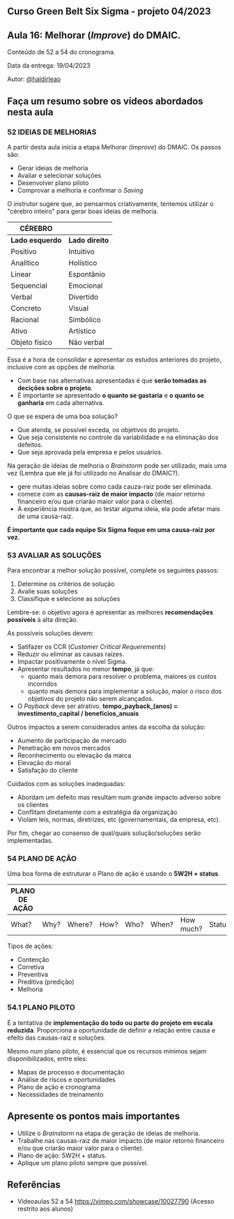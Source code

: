 ## Curso Green Belt Six Sigma - projeto 04/2023
## Aula 16: Melhorar (_Improve_) do DMAIC.

Conteúdo de 52 a 54 do cronograma.

Data da entrega: 19/04/2023

Autor: [@haldirleao](https://github.com/haldirleao)

## Faça um resumo sobre os vídeos abordados nesta aula

### 52 IDEIAS DE MELHORIAS

A partir desta aula inicia a etapa Melhorar (_Improve_) do DMAIC. Os passos são:
- Gerar ideias de melhoria
- Avaliar e selecionar soluções
- Desenvolver plano piloto
- Comprovar a melhoria e confirmar o _Saving_

O instrutor sugere que, ao pensarmos criativamente, tentemos utilizar o "cérebro inteiro" para gerar boas ideias de melhoria.

| **CÉREBRO**     |                 |
|-----------------|-----------------|
|**Lado esquerdo**| **Lado direito**|
| Positivo        | Intuitivo       |
| Analítico       | Holístico       |
| Linear          | Espontânio      |
| Sequencial      | Emocional       |
| Verbal          | Divertido       |
| Concreto        | Visual          |
| Racional        | Simbólico       |
| Ativo           | Artístico       |
| Objeto físico   | Não verbal      |

Essa é a hora de consolidar e apresentar os estudos anteriores do projeto, inclusive com as opções de melhoria:
- Com base nas alternativas apresentadas é que **serão tomadas as decições sobre o projeto**.
- É importante se apresentado **o quanto se gastaria** e **o quanto se ganharia** em cada alternativa.

O que se espera de uma boa solução?
 - Que atenda, se possível exceda, os objetivos do projeto.
 - Que seja consistente no controle da variabilidade e na eliminação dos defeitos.
 - Que seja aprovada pela empresa e pelos usuários.

Na geração de ideias de melhoria o _Brainstorm_ pode ser utilizado, mais uma vez (Lembra que ele já foi utilizado no Analisar do DMAIC?).
- gere muitas ideias sobre como cada cauza-raiz pode ser eliminada.
- comece com as **causas-raiz de maior impacto** (de maior retorno financeiro e/ou que criarão maior valor para o cliente).
- A experiência mostra que, ao testar alguma ideia, ela pode afetar mais de uma causa-raiz.

**É importante que cada equipe Six Sigma foque em uma causa-raiz por vez.**

### 53 AVALIAR AS SOLUÇÕES

Para encontrar a melhor solução possível, complete os seguintes passos:
1. Determine os critérios de solução
2. Avalie suas soluções
3. Classifique e selecione as soluções

Lembre-se: o objetivo agora é apresentar as melhores **recomendações possíveis** à alta direção.

As possíveis soluções devem:
- Satifazer os CCR (_Customer Critical Requerements_)
- Reduzir ou eliminar as causas raízes.
- Impactar positivamente o nível Sigma.
- Apresentar resultados no menor **tempo**, já que:
  - quanto mais demora para resolver o problema, maiores os custos incorridos
  - quanto mais demora para implementar a solução, maior o risco dos objetivos do projeto não serem alcançados.
- O _Payback_ deve ser atrativo. **tempo_payback_(anos) = investimento_capital / benefícios_anuais**

Outros impactos a serem considerados antes da escolha da solução:
- Aumento de participação de mercado
- Penetração em novos mercados
- Reconhecimento ou elevação da marca
- Elevação do moral
- Satisfação do cliente

Cuidados com as soluções inadequadas:
- Abordam um defeito mas resultam num grande impacto adverso sobre os clientes
- Conflitam diretamente com a estratégia da organização
- Violam leis, normas, diretrizes, etc (governamentais, da empresa, etc).

Por fim, chegar ao consenso de qual/quais solução/soluções serão implementadas.

### 54 PLANO DE AÇÃO

Uma boa forma de estruturar o Plano de ação é usando o **5W2H + status**.

| PLANO DE AÇÃO |      |        |      |      |       |           |        |
|---------------|------|--------|------|------|-------|-----------|--------|
| What?         | Why? | Where? | How? | Who? | When? | How much? | Status |

Tipos de ações:
- Contenção
- Corretiva
- Preventiva
- Preditiva (predição)
- Melhoria

### 54.1 PLANO PILOTO
É a tentativa de **implementação do todo ou parte do projeto em escala reduzida**. Proporciona a oportunidade de definir a relação entre causa e efeito das causas-raiz e soluções.

Mesmo num plano piloto, é essencial que os recursos mínimos sejam disponibilizados, entre eles:
- Mapas de processo e documentação
- Análise de riscos e oportunidades
- Plano de ação e cronograma
- Necessidades de treinamento

## Apresente os pontos mais importantes

- Utilize o _Brainstorm_ na etapa de geração de ideias de melhoria.
- Trabalhe nas causas-raiz de maior impacto (de maior retorno financeiro e/ou que criarão maior valor para o cliente).
- Plano de ação: 5W2H + status.
- Aplique um plano piloto sempre que possível.

## Referências
- Videoaulas 52 a 54 https://vimeo.com/showcase/10027790 (Acesso restrito aos alunos) 